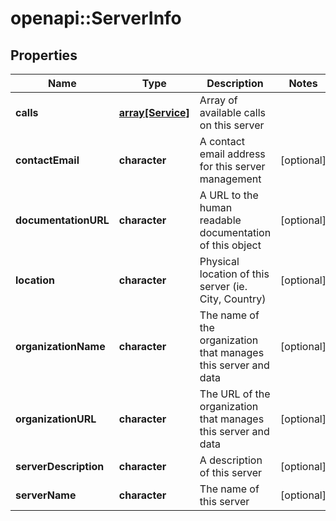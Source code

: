 # openapi::ServerInfo

## Properties
Name | Type | Description | Notes
------------ | ------------- | ------------- | -------------
**calls** | [**array[Service]**](Service.md) | Array of available calls on this server | 
**contactEmail** | **character** | A contact email address for this server management | [optional] 
**documentationURL** | **character** | A URL to the human readable documentation of this object | [optional] 
**location** | **character** | Physical location of this server (ie. City, Country) | [optional] 
**organizationName** | **character** | The name of the organization that manages this server and data | [optional] 
**organizationURL** | **character** | The URL of the organization that manages this server and data | [optional] 
**serverDescription** | **character** | A description of this server | [optional] 
**serverName** | **character** | The name of this server | [optional] 


